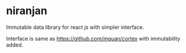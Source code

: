 # niranjan
Immutable data library for react js with simpler interface.

Interface is same as https://github.com/mquan/cortex with immutability added.


